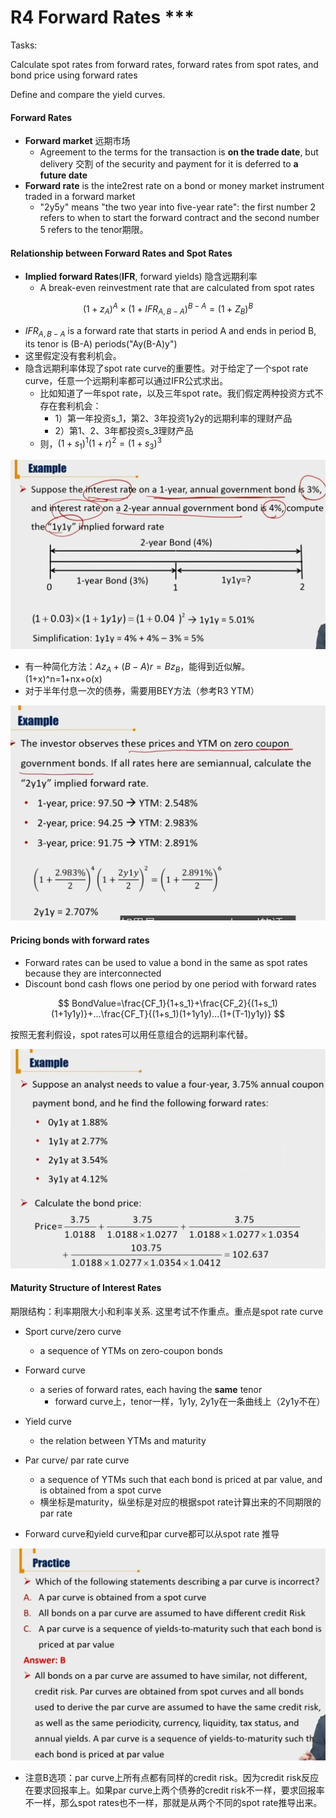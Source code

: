 # R4 Forward Rates \*\*\*

Tasks:

Calculate spot rates from forward rates, forward rates from spot rates, and bond price using forward rates

Define and compare the yield curves.

#### Forward Rates

- **Forward market** 远期市场
  - Agreement to the terms for the transaction is **on the trade date**, but delivery 交割 of the security and payment for it is deferred to **a future date**
- **Forward rate** is the inte2rest rate on a bond or money market instrument traded in a forward market
  - "2y5y" means "the two year into five-year rate": the first number 2 refers to when to start the forward contract and the second number 5 refers to the tenor期限。

#### Relationship between Forward Rates and Spot Rates

- **Implied forward Rates**(**IFR**, forward yields) 隐含远期利率
  - A break-even reinvestment rate that are calculated from spot rates

$$
(1+z_A)^A\times (1+IFR_{A,B-A})^{B-A}=(1+Z_B)^B
$$

- $IFR_{A,B-A}$ is a forward rate that starts in period A and ends in period B, its tenor is (B-A) periods("Ay(B-A)y")
- 这里假定没有套利机会。
- 隐含远期利率体现了spot rate curve的重要性。对于给定了一个spot rate curve，任意一个远期利率都可以通过IFR公式求出。
  - 比如知道了一年spot rate，以及三年spot rate。我们假定两种投资方式不存在套利机会：
    - 1）第一年投资s_1，第2、3年投资1y2y的远期利率的理财产品
    - 2）第1、2、3年都投资s_3理财产品
  - 则，$(1+s_1)^1(1+r)^2=(1+s_3)^3$

<img src="./image-20230612213458647.png" alt="image-20230612213458647" style="zoom:50%;" />

- 有一种简化方法：$Az_A+(B-A)r=Bz_B$，能得到近似解。(1+x)^n=1+nx+o(x)
- 对于半年付息一次的债券，需要用BEY方法（参考R3 YTM）

![image-20230612213725141](./image-20230612213725141.png)

#### Pricing bonds with forward rates

- Forward rates can be used to value a bond in the same as spot rates because they are interconnected
- Discount bond cash flows one period by one period with forward rates

$$
BondValue=\frac{CF_1}{1+s_1}+\frac{CF_2}{(1+s_1)(1+1y1y)}+...\frac{CF_T}{(1+s_1)(1+1y1y)...(1+(T-1)y1y)}
$$

按照无套利假设，spot rates可以用任意组合的远期利率代替。

![image-20230612214503419](./image-20230612214503419.png)

#### Maturity Structure of Interest Rates

期限结构：利率期限大小和利率关系. 这里考试不作重点。重点是spot rate curve

- Sport curve/zero curve
  - a sequence of YTMs on zero-coupon bonds

- Forward curve
  - a series of forward rates, each having the **same** tenor
    - forward curve上，tenor一样，1y1y, 2y1y在一条曲线上（2y1y不在）
- Yield curve 
  - the relation between YTMs and maturity
- Par curve/ par rate curve
  - a sequence of YTMs such that each bond is priced at par value, and is obtained from a spot curve
  - 横坐标是maturity，纵坐标是对应的根据spot rate计算出来的不同期限的par rate
- Forward curve和yield curve和par curve都可以从spot rate 推导

![image-20230612215538625](./image-20230612215538625.png)

- 注意B选项：par curve上所有点都有同样的credit risk。因为credit risk反应在要求回报率上。如果par curve上两个债券的credit risk不一样，要求回报率不一样，那么spot rates也不一样，那就是从两个不同的spot rate推导出来。
